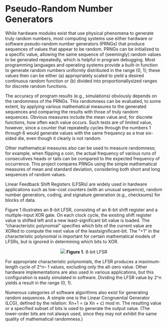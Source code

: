 # Pseudo-Random Number Generators
While hardware modules exist that use physical phenomena to generate truly random numbers, most computing systems use either hardware or software pseudo-random number generators (PRNGs) that produce sequences of values that appear to be random. PRNGs can be initialized to a specific value, allowing the same sequence of (seemingly) random values to be generated repeatedly, which is helpful in program debugging. Most programming languages and operating systems provide a built-in function to generate random numbers uniformly distributed in the range (0, 1); these values then can be either (a) appropriately scaled to yield a desired continuous random function or (b) divided into proportionallysized ranges for discrete random functions.

The accuracy of program results (e.g., simulations) obviously depends on the randomness of the PRNGs. This randomness can be evaluated, to some extent, by applying various mathematical measures to the generated sequences and comparing the results with those of truly random sequences. Obvious measures include the mean value and, for discrete functions, how often each value occurs. Such tests are of limited value, however, since a counter that repeatedly cycles through the numbers 1 through 6 would generate values with the same frequency as a true six-sided die, even though it clearly is not random. 

Other mathematical measures also can be used to measure randomness; for example, when flipping a coin, the actual frequency of various runs of consecutives heads or tails can be compared to the expected frequency of occurrence. This project compares PRNGs using the simple mathematical measures of mean and standard deviation, considering both short and long sequences of random values.

Linear Feedback Shift Registers (LFSRs) are widely used in hardware applications such as low-cost counters (with an unusual sequence), random number generators, coding, and signature generation (e.g., checksums) for blocks of data. 

Figure 1 illustrates an 8-bit LFSR, consisting of an 8-bit shift register and a multiple-input XOR gate. On each clock cycle, the existing shift register value is shifted left and a new least-significant bit value is loaded. The “characteristic polynomial” specifies which bits of the current value are XORed to compute the next value of the leastsignificant-bit. The “+1” in the characteristic polynomial is important for certain mathematical models of LFSRs, but is ignored in determining which bits to XOR.

<p align="center">
  <img src="https://i.imgur.com/w0L8l14.png">
  <b>Figure 1.</b> 8-bit LFSR
</p>

For appropriate characteristic polynomials, the LFSR produces a maximum-length cycle of 2^n– 1 values, excluding only the all-zero value. Other hardware implementations are also used in various applications, but this configuration is easily simulated in software. Dividing the LFSR value by 2^n yields a result in the range (0, 1).

Numerous categories of software algorithms also exist for generating random sequences. A simple one is the Linear Congruential Generator (LCG), defined by the relation: Xn+1 = (a Xn + c) mod m. The resulting value or a specified subset of bits is used to generate the output value. (The lower-order bits are not always used, since they may not exhibit the same quality of mathematical randomness.)
